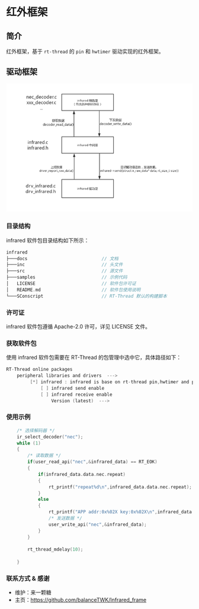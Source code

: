 # 红外框架

## 简介

红外框架，基于 `rt-thread` 的 `pin` 和 `hwtimer` 驱动实现的红外框架。

## 驱动框架

![infrared_frame](./doc/infrared_frame.png) 

### 目录结构

infrared 软件包目录结构如下所示：

```c 
infrared
├───docs                            // 文档
├───inc                             // 头文件
├───src                             // 源文件				
├───samples                         // 示例代码
│   LICENSE                         // 软件包许可证
│   README.md                       // 软件包使用说明
└───SConscript                      // RT-Thread 默认的构建脚本
```

###  许可证

infrared 软件包遵循 Apache-2.0 许可，详见 LICENSE 文件。

### 获取软件包

使用 infrared 软件包需要在 RT-Thread 的包管理中选中它，具体路径如下：

```c
RT-Thread online packages
    peripheral libraries and drivers  --->
         [*] infrared : infrared is base on rt-thread pin,hwtimer and pwm.  --->
             [ ] infrared send enable
             [ ] infrared receive enable
                 Version (latest)  --->
```

### 使用示例

```c
    /* 选择解码器 */
    ir_select_decoder("nec");
    while (1)
    {
        /* 读取数据 */
        if(user_read_api("nec",&infrared_data) == RT_EOK)
        {
            if(infrared_data.data.nec.repeat)
            {
                rt_printf("repeat%d\n",infrared_data.data.nec.repeat);
            }
            else
            {
                rt_printf("APP addr:0x%02X key:0x%02X\n",infrared_data.data.nec.addr,infrared_data.data.nec.key);
                /* 发送数据 */
                user_write_api("nec",&infrared_data);
            }
        }

        rt_thread_mdelay(10);

    }
```

### 联系方式 & 感谢

- 维护：来一颗糖
- 主页：https://github.com/balanceTWK/Infrared_frame
